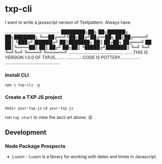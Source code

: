 # txp-cli

I want to write a javascript version of Textpattern. Always have.

.............................................
████████╗██╗  ██╗██████╗          ██╗███████╗
╚══██╔══╝╚██╗██╔╝██╔══██╗         ██║██╔════╝
   ██║    ╚███╔╝ ██████╔╝         ██║███████╗
   ██║    ██╔██╗ ██╔═══╝     ██   ██║╚════██║
   ██║   ██╔╝ ██╗██║         ╚█████╔╝███████║
   ╚═╝   ╚═╝  ╚═╝╚═╝          ╚════╝ ╚══════╝
.............................................
.......THIS IS VERSION 1.0.0 OF TXPJS........
..............CODE IS POTTERY................
.............................................

### Install CLI

``` shell
npm i txp-cli -g
```

### Create a TXP JS project

`mkdir your-txp.js`
`cd your-txp.js`

run `txp start` to view the ascii art above. :stuck_out_tongue_winking_eye:


## Development

### Node Package Prospects

- Luxon - Luxon is a library for working with dates and times in Javascript.
